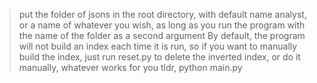 >put the folder of jsons in the root directory, with default name analyst, or a name of whatever you wish, as long as you run the program with the name of the folder as a second argument
>By default, the program will not build an index each time it is run, so if you want to manually build the index, just run reset.py to delete the inverted index, or do it manually, whatever works for you 
>tldr, python main.py